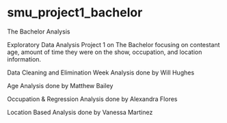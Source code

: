 # smu_project1_bachelor
The Bachelor Analysis

Exploratory Data Analysis Project 1 on The Bachelor focusing on contestant age, amount of time they were on the show, occupation, and location information.

Data Cleaning and Elimination Week Analysis done by Will Hughes

Age Analysis done by Matthew Bailey

Occupation & Regression Analysis done by Alexandra Flores

Location Based Analysis done by Vanessa Martinez